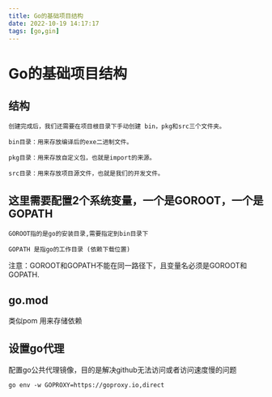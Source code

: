 ```yaml
---
title: Go的基础项目结构
date: 2022-10-19 14:17:17
tags: [go,gin]
---
```

# Go的基础项目结构
##  结构
```
创建完成后，我们还需要在项目根目录下手动创建 bin，pkg和src三个文件夹。

bin目录：用来存放编译后的exe二进制文件。

pkg目录：用来存放自定义包，也就是import的来源。

src目录：用来存放项目源文件，也就是我们的开发文件。
```
<!--more-->
## 这里需要配置2个系统变量，一个是GOROOT，一个是GOPATH
```
GOROOT指的是go的安装目录,需要指定到bin目录下

GOPATH 是指go的工作目录 (依赖下载位置)
```

注意：GOROOT和GOPATH不能在同一路径下，且变量名必须是GOROOT和GOPATH.


## go.mod
类似pom
用来存储依赖

## 设置go代理
配置go公共代理镜像，目的是解决github无法访问或者访问速度慢的问题
```
go env -w GOPROXY=https://goproxy.io,direct
```
